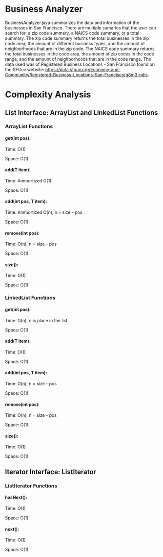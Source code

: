 # Business Analyzer
BusinessAnalyzer.java summarizes the data and information of the businesses in San Francisco. There are multiple sumaries that the user can search for: a zip code summary, a NAICS code summary, or a total summary. The zip code summary returns the total businesses in the zip code area, the amount of different business types, and the amount of neighborhoods that are in the zip code. The NAICS code summary returns the total businesses in the code area, the amount of zip codes in the code range, and the amount of neighborhoods that are in the code range. The data used was of Registered Business Locations - San Francisco found on the SFGov website: https://data.sfgov.org/Economy-and-Community/Registered-Business-Locations-San-Francisco/g8m3-pdis. 

# Complexity Analysis
## List Interface: ArrayList and LinkedList Functions

### ArrayList Functions

#### get(int pos):

Time: O(1)

Space: O(1)

#### add(T item):

Time: Ammortized O(1)

Space: O(1)

#### add(int pos, T item):

Time: Ammortized O(n), n = size - pos

Space: O(1)

#### remove(int pos):

Time: O(n), n = size - pos

Space: O(1)

#### size():

Time: O(1)

Space: O(1)

### LinkedList Functions

#### get(int pos):

Time: O(n), n is place in the list

Space: O(1)

#### add(T item):

Time: O(1)

Space: O(1)

#### add(int pos, T item):

Time: O(n), n = size - pos

Space: O(1)

#### remove(int pos):

Time: O(n), n = size - pos

Space: O(1)

#### size():

Time: O(1)

Space: O(1)

## Iterator Interface: ListIterator

### ListIterator Functions

#### hasNext():

Time: O(1)

Space: O(1)

#### next():

Time: O(1)

Space: O(1)
